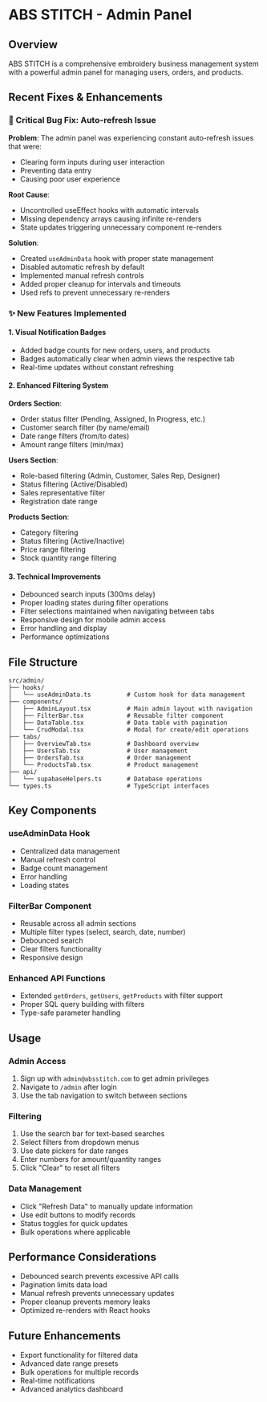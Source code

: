 # ABS STITCH - Admin Panel

## Overview
ABS STITCH is a comprehensive embroidery business management system with a powerful admin panel for managing users, orders, and products.

## Recent Fixes & Enhancements

### 🐛 Critical Bug Fix: Auto-refresh Issue
**Problem**: The admin panel was experiencing constant auto-refresh issues that were:
- Clearing form inputs during user interaction
- Preventing data entry
- Causing poor user experience

**Root Cause**: 
- Uncontrolled useEffect hooks with automatic intervals
- Missing dependency arrays causing infinite re-renders
- State updates triggering unnecessary component re-renders

**Solution**:
- Created `useAdminData` hook with proper state management
- Disabled automatic refresh by default
- Implemented manual refresh controls
- Added proper cleanup for intervals and timeouts
- Used refs to prevent unnecessary re-renders

### ✨ New Features Implemented

#### 1. Visual Notification Badges
- Added badge counts for new orders, users, and products
- Badges automatically clear when admin views the respective tab
- Real-time updates without constant refreshing

#### 2. Enhanced Filtering System

**Orders Section**:
- Order status filter (Pending, Assigned, In Progress, etc.)
- Customer search filter (by name/email)
- Date range filters (from/to dates)
- Amount range filters (min/max)

**Users Section**:
- Role-based filtering (Admin, Customer, Sales Rep, Designer)
- Status filtering (Active/Disabled)
- Sales representative filter
- Registration date range

**Products Section**:
- Category filtering
- Status filtering (Active/Inactive)
- Price range filtering
- Stock quantity range filtering

#### 3. Technical Improvements
- Debounced search inputs (300ms delay)
- Proper loading states during filter operations
- Filter selections maintained when navigating between tabs
- Responsive design for mobile admin access
- Error handling and display
- Performance optimizations

## File Structure

```
src/admin/
├── hooks/
│   └── useAdminData.ts          # Custom hook for data management
├── components/
│   ├── AdminLayout.tsx          # Main admin layout with navigation
│   ├── FilterBar.tsx            # Reusable filter component
│   ├── DataTable.tsx            # Data table with pagination
│   └── CrudModal.tsx            # Modal for create/edit operations
├── tabs/
│   ├── OverviewTab.tsx          # Dashboard overview
│   ├── UsersTab.tsx             # User management
│   ├── OrdersTab.tsx            # Order management
│   └── ProductsTab.tsx          # Product management
├── api/
│   └── supabaseHelpers.ts       # Database operations
└── types.ts                     # TypeScript interfaces
```

## Key Components

### useAdminData Hook
- Centralized data management
- Manual refresh control
- Badge count management
- Error handling
- Loading states

### FilterBar Component
- Reusable across all admin sections
- Multiple filter types (select, search, date, number)
- Debounced search
- Clear filters functionality
- Responsive design

### Enhanced API Functions
- Extended `getOrders`, `getUsers`, `getProducts` with filter support
- Proper SQL query building with filters
- Type-safe parameter handling

## Usage

### Admin Access
1. Sign up with `admin@absstitch.com` to get admin privileges
2. Navigate to `/admin` after login
3. Use the tab navigation to switch between sections

### Filtering
1. Use the search bar for text-based searches
2. Select filters from dropdown menus
3. Use date pickers for date ranges
4. Enter numbers for amount/quantity ranges
5. Click "Clear" to reset all filters

### Data Management
- Click "Refresh Data" to manually update information
- Use edit buttons to modify records
- Status toggles for quick updates
- Bulk operations where applicable

## Performance Considerations
- Debounced search prevents excessive API calls
- Pagination limits data load
- Manual refresh prevents unnecessary updates
- Proper cleanup prevents memory leaks
- Optimized re-renders with React hooks

## Future Enhancements
- Export functionality for filtered data
- Advanced date range presets
- Bulk operations for multiple records
- Real-time notifications
- Advanced analytics dashboard
